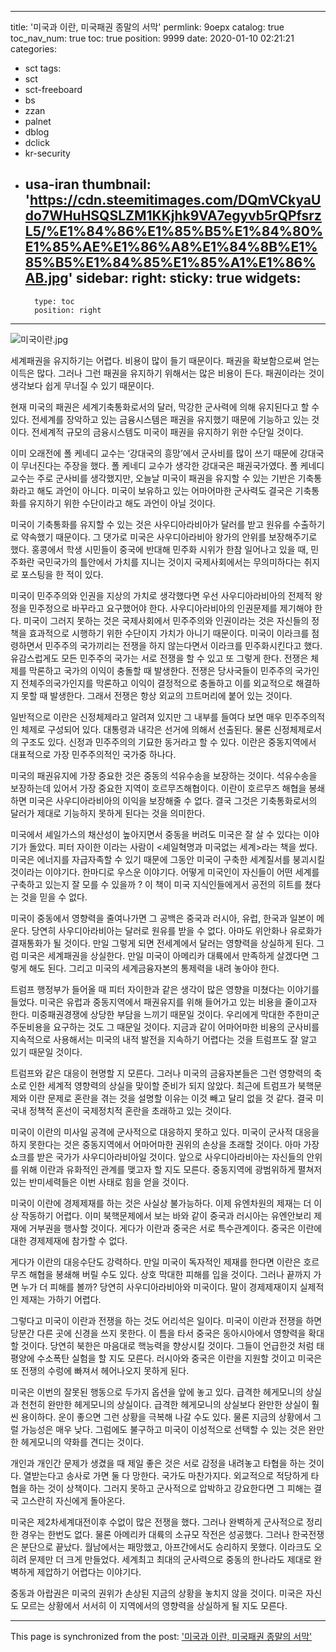 
---
title: '미국과 이란, 미국패권 종말의 서막'
permlink: 9oepx
catalog: true
toc_nav_num: true
toc: true
position: 9999
date: 2020-01-10 02:21:21
categories:
- sct
tags:
- sct
- sct-freeboard
- bs
- zzan
- palnet
- dblog
- dclick
- kr-security
- usa-iran
thumbnail: 'https://cdn.steemitimages.com/DQmVCkyaUdo7WHuHSQSLZM1KKjhk9VA7egyvb5rQPfsrzL5/%E1%84%86%E1%85%B5%E1%84%80%E1%85%AE%E1%86%A8%E1%84%8B%E1%85%B5%E1%84%85%E1%85%A1%E1%86%AB.jpg'
sidebar:
    right:
        sticky: true
widgets:
    -
        type: toc
        position: right
---


![미국이란.jpg](https://cdn.steemitimages.com/DQmVCkyaUdo7WHuHSQSLZM1KKjhk9VA7egyvb5rQPfsrzL5/%E1%84%86%E1%85%B5%E1%84%80%E1%85%AE%E1%86%A8%E1%84%8B%E1%85%B5%E1%84%85%E1%85%A1%E1%86%AB.jpg)

세계패권을 유지하기는 어렵다. 비용이 많이 들기 때문이다. 패권을 확보함으로써 얻는 이득은 많다. 그러나 그런 패권을 유지하기 위해서는 많은 비용이 든다. 패권이라는 것이 생각보다 쉽게 무너질 수 있기 때문이다.

현재 미국의 패권은 세계기축통화로서의 달러, 막강한 군사력에 의해 유지된다고 할 수 있다. 전세계를 장악하고 있는 금융시스템은 패권을 유지했기 때문에 기능하고 있는 것이다. 전세계적 규모의 금융시스템도 미국이 패권을 유지하기 위한 수단일 것이다.

이미 오래전에 폴 케네디 교수는 ‘강대국의 흥망’에서 군사비를 많이 쓰기 때문에 강대국이 무너진다는 주장을 했다. 폴 케네디 교수가 생각한 강대국은 패권국가였다. 폴 케네디교수는 주로 군사비를 생각했지만, 오늘날 미국이 패권을 유지할 수 있는 기반은 기축통화라고 해도 과언이 아니다. 미국이 보유하고 있는 어마어마한 군사력도 결국은 기축통화를 유지하기 위한 수단이라고 해도 과언이 아닐 것이다.

미국이 기축통화를 유지할 수 있는 것은 사우디아라비아가 달러를 받고 원유를 수출하기로 약속했기 때문이다. 그 댓가로 미국은 사우디아라비아 왕가의 안위를 보장해주기로 했다. 홍콩에서 학생 시민들이 중국에 반대해 민주화 시위가 한참 일어나고 있을 때, 민주화란 국민국가의 틀안에서 가치를 지니는 것이지 국제사회에서는 무의미하다는 취지로 포스팅을 한 적이 있다.

미국이 민주주의와 인권을 지상의 가치로 생각했다면 우선 사우디아라비아의 전제적 왕정을 민주정으로 바꾸라고 요구했어야 한다. 사우디아라비아의 인권문제를 제기해야 한다. 미국이 그러지 못하는 것은 국제사회에서 민주주의와 인권이라는 것은 자신들의 정책을 효과적으로 시행하기 위한 수단이지 가치가 아니기 때문이다. 미국이 이라크를 점령하면서 민주주의 국가끼리는 전쟁을 하지 않는다면서 이라크를 민주화시킨다고 했다. 유감스럽게도 모든 민주주의 국가는 서로 전쟁을 할 수 있고 또 그렇게 한다. 전쟁은 체제를 막론하고 국가의 이익이 충돌할 때 발생한다. 전쟁은 당사국들이 민주주의 국가인지 전체주의국가인지를 막론하고 이익이 결정적으로 충돌하고 이를 외교적으로 해결하지 못할 때 발생한다. 그래서 전쟁은 항상 외교의 끄트머리에 붙어 있는 것이다.

일반적으로 이란은 신정체제라고 알려져 있지만 그 내부를 들여다 보면 매우 민주주의적인 체제로 구성되어 있다. 대통령과 내각은 선거에 의해서 선출된다. 물론 신정체제로서의 구조도 있다. 신정과 민주주의의 기묘한 동거라고 할 수 있다. 이란은 중동지역에서 대표적으로 가장 민주주의적인 국가중 하나다.

미국의 패권유지에 가장 중요한 것은 중동의 석유수송을 보장하는 것이다. 석유수송을 보장하는데 있어서 가장 중요한 지역이 호르무즈해협이다. 이란이 호르무즈 해협을 봉쇄하면 미국은 사우디아라비아의 이익을 보장해줄 수 없다. 결국 그것은 기축통화로서의 달러가 제대로 기능하지 못하게 된다는 것을 의미한다.

미국에서 셰일가스의 채산성이 높아지면서 중동을 버려도 미국은 잘 살 수 있다는 이야기가 돌았다. 피터 자이한 이라는 사람이 <셰일혁명과 미국없는 세계>라는 책을 썼다. 미국은 에너지를 자급자족할 수 있기 때문에 그동안 미국이 구축한 세계질서를 붕괴시킬 것이라는 이야기다. 한마디로 우스운 이야기다. 어떻게 미국인이 자신들이 어떤 세계를 구축하고 있는지 잘 모를 수 있을까 ? 이 책이 미국 지식인들에게서 공전의 히트를 쳤다는 것을 믿을 수 없다.

미국이 중동에서 영향력을 줄여나가면 그 공백은 중국과 러시아, 유럽, 한국과 일본이 메운다. 당연히 사우디아라비아는 달러로 원유를 받을 수 없다. 아마도 위안화나 유로화가 결재통화가 될 것이다. 만일 그렇게 되면 전세계에서 달러는 영향력을 상실하게 된다. 그럼 미국은 세계패권을 상실한다. 만일 미국이 아메리카 대륙에서 만족하게 살겠다면 그렇게 해도 된다. 그리고 미국의 세계금융자본의 통제력을 내려 놓아야 한다.

트럼프 행정부가 들어올 때 피터 자이한과 같은 생각이 많은 영향을 미쳤다는 이야기를 들었다. 미국은 유럽과 중동지역에서 패권유지를 위해 들어가고 있는 비용을 줄이고자 한다. 미중패권경쟁에 상당한 부담을 느끼기 때문일 것이다. 우리에게 막대한 주한미군 주둔비용을 요구하는 것도 그 때문일 것이다. 지금과 같이 어마어마한 비용의 군사비를 지속적으로 사용해서는 미국의 내적 발전을 지속하기 어렵다는 것을 트럼프도 잘 알고 있기 때문일 것이다.

트럼프와 같은 대응이 현명할 지 모른다. 그러나 미국의 금융자본들은 그런 영향력의 축소로 인한 세계적 영향력의 상실을 맞이할 준비가 되지 않았다. 최근에 트럼프가 북핵문제와 이란 문제로 혼란을 겪는 것을 설명할 이유는 이것 빼고 달리 없을 것 같다. 결국 미국내 정책적 혼선이 국제정치적 혼란을 초래하고 있는 것이다.

미국이 이란의 미사일 공격에 군사적으로 대응하지 못하고 있다. 미국이 군사적 대응을 하지 못한다는 것은 중동지역에서 어마어마한 권위의 손상을 초래할 것이다. 아마 가장 쇼크를 받은 국가가 사우디아라비아일 것이다. 앞으로 사우디아라비아는 자신들의 안위를 위해 이란과 유화적인 관계를 맺고자 할 지도 모른다. 중동지역에 광범위하게 펼쳐저 있는 반미세력들은 이번 사태로 힘을 얻을 것이다.

미국이 이란에 경제제재를 하는 것은 사실상 불가능하다. 이제 유엔차원의 제재는 더 이상 작동하기 어렵다. 이미 북핵문제에서 보는 바와 같이 중국과 러시아는 유엔안보리 제재에 거부권을 행사할 것이다. 게다가 이란과 중국은 서로 특수관계이다. 중국은 이란에 대한 경제제재에 참가할 수 없다.

게다가 이란의 대응수단도 강력하다. 만일 미국이 독자적인 제재를 한다면 이란은 호르무즈 해협을 봉쇄해 버릴 수도 있다. 상호 막대한 피해를 입을 것이다. 그러나 끝까지 가면 누가 더 피해를 볼까? 당연히 사우디아라비아와 미국이다. 말이 경제제재이지 실제적인 제재는 가하기 어렵다.

그렇다고 미국이 이란과 전쟁을 하는 것도 어리석은 일이다. 미국이 이란과 전쟁을 하면 당분간 다른 곳에 신경을 쓰지 못한다. 이 틈을 타서 중국은 동아시아에서 영향력을 확대할 것이다. 당연히 북한은 마음대로 핵능력을 향상시킬 것이다. 그들이 언급한것 처럼 태평양에 수소폭탄 실험을 할 지도 모른다. 러시아와 중국은 이란을 지원할 것이고 미국은 또 전쟁의 수렁에 빠져서 헤어나오지 못하게 된다.

미국은 이번의 잘못된 행동으로 두가지 옵션을 앞에 놓고 있다. 급격한 헤게모니의 상실과 천천히 완만한 헤게모니의 상실이다. 급격한 헤게모니의 상실보다 완만한 상실이 훨씬 용이하다. 운이 좋으면 그런 상황을 극복해 나갈 수도 있다. 물론 지금의 상황에서 그럴 가능성은 매우 낮다. 그럼에도 불구하고 미국이 이성적으로 선택할 수 있는 것은 완만한 헤게모니의 약화를 견디는 것이다.

개인과 개인간 문제가 생겼을 때 제일 좋은 것은 서로 감정을 내려놓고 타협을 하는 것이다. 열받는다고 송사로 가면 둘 다 망한다. 국가도 마찬가지다. 외교적으로 적당하게 타협을 하는 것이 상책이다. 그러지 못하고 군사적으로 압박하고 강요한다면 그 피해는 결국 고스란히 자신에게 돌아온다.

미국은 제2차세계대전이후 수없이 많은 전쟁을 했다. 그러나 완벽하게 군사적으로 정리한 경우는 한번도 없다. 물론 아메리카 대륙의 소규모 작전은 성공했다. 그러나 한국전쟁은 분단으로 끝났다. 월남에서는 패망했고, 아프간에서도 승리하지 못했다. 이라크도 오히려 문제만 더 크게 만들었다. 세계최고 최대의 군사력으로 중동의 한나라도 제대로 완벽하게 제압하기 어렵다는 이야기다.

중동과 아랍권은 미국의 권위가 손상된 지금의 상황을 놓치지 않을 것이다. 미국은 자신도 모르는 상황에서 서서히 이 지역에서의 영향력을 상실하게 될 지도 모른다.

- - -

This page is synchronized from the post: ['미국과 이란, 미국패권 종말의 서막'](https://steemit.com/@oldstone/9oepx)
